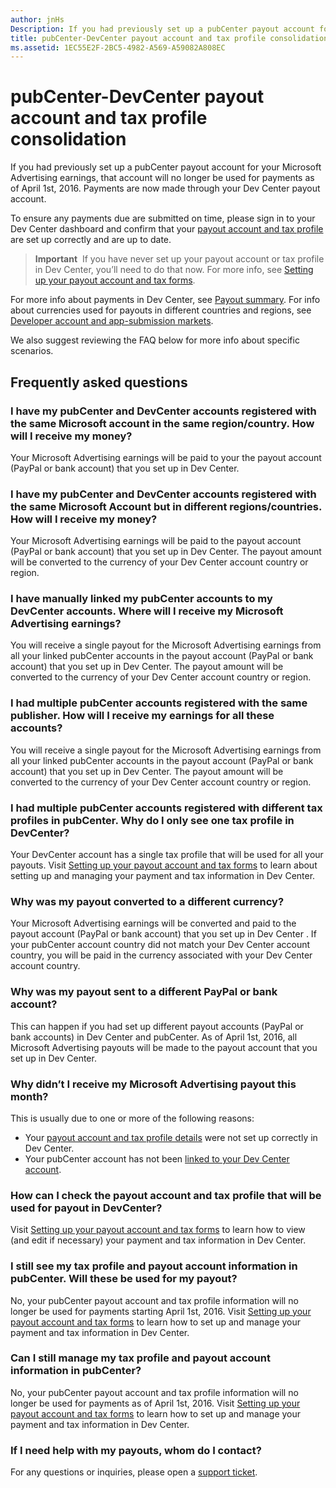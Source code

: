 ```yaml
---
author: jnHs
Description: If you had previously set up a pubCenter payout account for your Microsoft Advertising earnings, that account will no longer be used for payments as of April 1st, 2016. Your payments will now be made through your Dev Center payout account.
title: pubCenter-DevCenter payout account and tax profile consolidation
ms.assetid: 1EC55E2F-2BC5-4982-A569-A59082A808EC
---
```


# pubCenter-DevCenter payout account and tax profile consolidation


If you had previously set up a pubCenter payout account for your Microsoft Advertising earnings, that account will no longer be used for payments as of April 1st, 2016. Payments are now made through your Dev Center payout account.

To ensure any payments due are submitted on time, please sign in to your Dev Center dashboard and confirm that your [payout account and tax profile](setting-up-your-payout-account-and-tax-forms.md) are set up correctly and are up to date.

> **Important**  If you have never set up your payout account or tax profile in Dev Center, you’ll need to do that now. For more info, see [Setting up your payout account and tax forms](setting-up-your-payout-account-and-tax-forms.md).

For more info about payments in Dev Center, see [Payout summary](payout-summary.md). For info about currencies used for payouts in different countries and regions, see [Developer account and app-submission markets](account-types-locations-and-fees.md#account_markets).

We also suggest reviewing the FAQ below for more info about specific scenarios.

## Frequently asked questions

### I have my pubCenter and DevCenter accounts registered with the same Microsoft account in the same region/country. How will I receive my money?

Your Microsoft Advertising earnings will be paid to your the payout account (PayPal or bank account) that you set up in Dev Center.

### I have my pubCenter and DevCenter accounts registered with the same Microsoft Account but in different regions/countries. How will I receive my money?

Your Microsoft Advertising earnings will be paid to the payout account (PayPal or bank account) that you set up in Dev Center. The payout amount will be converted to the currency of your Dev Center account country or region.

### I have manually linked my pubCenter accounts to my DevCenter accounts. Where will I receive my Microsoft Advertising earnings?

You will receive a single payout for the Microsoft Advertising earnings from all your linked pubCenter accounts in the payout account (PayPal or bank account) that you set up in Dev Center. The payout amount will be converted to the currency of your Dev Center account country or region.

### I had multiple pubCenter accounts registered with the same publisher. How will I receive my earnings for all these accounts?

You will receive a single payout for the Microsoft Advertising earnings from all your linked pubCenter accounts in the payout account (PayPal or bank account) that you set up in Dev Center. The payout amount will be converted to the currency of your Dev Center account country or region.

### I had multiple pubCenter accounts registered with different tax profiles in pubCenter. Why do I only see one tax profile in DevCenter?

Your DevCenter account has a single tax profile that will be used for all your payouts. Visit [Setting up your payout account and tax forms](setting-up-your-payout-account-and-tax-forms.md) to learn about setting up and managing your payment and tax information in Dev Center.

### Why was my payout converted to a different currency?

Your Microsoft Advertising earnings will be converted and paid to the payout account (PayPal or bank account) that you set up in Dev Center . If your pubCenter account country did not match your Dev Center account country, you will be paid in the currency associated with your Dev Center account country.

### Why was my payout sent to a different PayPal or bank account?

This can happen if you had set up different payout accounts (PayPal or bank accounts) in Dev Center and pubCenter. As of April 1st, 2016, all Microsoft Advertising payouts will be made to the payout account that you set up in Dev Center.

### Why didn’t I receive my Microsoft Advertising payout this month?

This is usually due to one or more of the following reasons:

-   Your [payout account and tax profile details](setting-up-your-payout-account-and-tax-forms.md) were not set up correctly in Dev Center.
-   Your pubCenter account has not been [linked to your Dev Center account](pubcenter-dev-center-integration.md).

### How can I check the payout account and tax profile that will be used for payout in DevCenter?

Visit [Setting up your payout account and tax forms](setting-up-your-payout-account-and-tax-forms.md) to learn how to view (and edit if necessary) your payment and tax information in Dev Center.

### I still see my tax profile and payout account information in pubCenter. Will these be used for my payout?

No, your pubCenter payout account and tax profile information will no longer be used for payments starting April 1st, 2016. Visit [Setting up your payout account and tax forms](setting-up-your-payout-account-and-tax-forms.md) to learn how to set up and manage your payment and tax information in Dev Center.

### Can I still manage my tax profile and payout account information in pubCenter?

No, your pubCenter payout account and tax profile information will no longer be used for payments as of April 1st, 2016. Visit [Setting up your payout account and tax forms](setting-up-your-payout-account-and-tax-forms.md) to learn how to set up and manage your payment and tax information in Dev Center.

### If I need help with my payouts, whom do I contact?

For any questions or inquiries, please open a [support ticket](http://go.microsoft.com/fwlink/p/?LinkId=733342).

 

 




